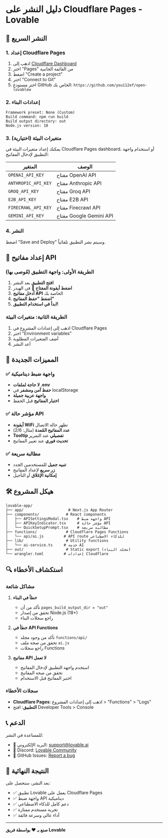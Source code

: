 # دليل النشر على Cloudflare Pages - Lovable

## 🚀 النشر السريع

### 1. إعداد Cloudflare Pages

1. اذهب إلى [Cloudflare Dashboard](https://dash.cloudflare.com)
2. اختر "Pages" من القائمة الجانبية
3. اضغط "Create a project"
4. اختر "Connect to Git"
5. اختر مستودع GitHub الخاص بك: `https://github.com/you112ef/open-lovablew`

### 2. إعدادات البناء

```
Framework preset: None (Custom)
Build command: npm run build
Build output directory: out
Node.js version: 18
```

### 3. متغيرات البيئة (اختيارية)

يمكنك إعداد متغيرات البيئة في Cloudflare Pages dashboard، أو استخدام واجهة التطبيق لإدخال المفاتيح:

| المتغير | الوصف |
|---------|-------|
| `OPENAI_API_KEY` | مفتاح OpenAI API |
| `ANTHROPIC_API_KEY` | مفتاح Anthropic API |
| `GROQ_API_KEY` | مفتاح Groq API |
| `E2B_API_KEY` | مفتاح E2B API |
| `FIRECRAWL_API_KEY` | مفتاح Firecrawl API |
| `GEMINI_API_KEY` | مفتاح Google Gemini API |

### 4. النشر

اضغط "Save and Deploy" وسيتم نشر التطبيق تلقائياً.

## 🔧 إعداد مفاتيح API

### الطريقة الأولى: واجهة التطبيق (مُوصى بها)

1. **افتح التطبيق** بعد النشر
2. **اضغط أيقونة المفتاح** 🔑 في الهيدر
3. **أدخل مفاتيح API** الخاصة بك
4. **اضغط "حفظ المفاتيح"**
5. **ابدأ في استخدام التطبيق!**

### الطريقة الثانية: متغيرات البيئة

1. اذهب إلى إعدادات المشروع في Cloudflare Pages
2. اختر "Environment variables"
3. أضف المتغيرات المطلوبة
4. أعد النشر

## 🎯 المميزات الجديدة

### ✅ واجهة ضبط ديناميكية
- **لا حاجة لملفات .env**
- **حفظ آمن ومشفر** في localStorage
- **واجهة عربية جميلة**
- **اختبار المفاتيح** قبل الحفظ

### ✅ مؤشر حالة API
- **أيقونة WiFi** تظهر حالة الاتصال
- **عدد المفاتيح المُعدة** (مثال: 2/6)
- **Tooltip تفصيلي** عند التمرير
- **تحديث فوري** عند تغيير المفاتيح

### ✅ مطالبة سريعة
- **تنبيه جميل** للمستخدمين الجدد
- **زر سريع** لإعداد المفاتيح
- **إمكانية الإغلاق** أو التأجيل

## 🛠️ هيكل المشروع

```
lovable-app/
├── app/                    # Next.js App Router
├── components/            # React components
│   ├── APISettingsModal.tsx    # واجهة ضبط API
│   ├── APIKeyIndicator.tsx     # مؤشر حالة API
│   └── QuickSetupPrompt.tsx    # مطالبة سريعة
├── functions/             # Cloudflare Pages Functions
│   └── api/ai.js         # API route للذكاء الاصطناعي
├── lib/                   # Utility functions
│   └── ai-service.ts     # خدمة AI
├── out/                   # Static export (مجلد البناء)
└── wrangler.toml         # إعدادات Cloudflare
```

## 🔍 استكشاف الأخطاء

### مشاكل شائعة

1. **خطأ في البناء**
   - تأكد من أن `pages_build_output_dir = "out"`
   - تحقق من إصدار Node.js (18+)
   - راجع سجلات البناء

2. **خطأ في API Functions**
   - تأكد من وجود مجلد `functions/api/`
   - تحقق من صحة ملف `ai.js`
   - راجع سجلات Functions

3. **مفاتيح API لا تعمل**
   - استخدم واجهة التطبيق لإدخال المفاتيح
   - تحقق من صحة المفاتيح
   - اختبر المفاتيح قبل الاستخدام

### سجلات الأخطاء

- **Cloudflare Pages**: اذهب إلى إعدادات المشروع > "Functions" > "Logs"
- **التطبيق**: افتح Developer Tools > Console

## 📞 الدعم

للمساعدة في النشر:
- 📧 البريد الإلكتروني: support@lovable.ai
- 💬 Discord: [Lovable Community](https://discord.gg/lovable)
- 🐛 GitHub Issues: [Report a bug](https://github.com/you112ef/open-lovablew/issues)

## 🎉 النتيجة النهائية

بعد النشر، ستحصل على:
- ✅ تطبيق Lovable يعمل على Cloudflare Pages
- ✅ واجهة ضبط API ديناميكية
- ✅ دعم كامل للذكاء الاصطناعي
- ✅ تجربة مستخدم ممتازة
- ✅ أداء عالي وسرعة فائقة

---

**صنع بـ ❤️ بواسطة فريق Lovable**